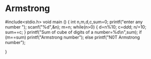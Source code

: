 # Armstrong
#include<stdio.h>
void main ()
{
int n,m,d,c,sum=0;
printf("enter any number ");
scanf("%d",&n);
 m=n;
 while(n>0)
{
 d=n%10;
 c=d*d*d;
 n/=10;
 sum+=c;
}
 printf("Sum of cube of digits of a number=%d\n",sum);
 if (m==sum)
 printf("Armstrong number");
 else
 printf("N0T Armstrong number");

}
